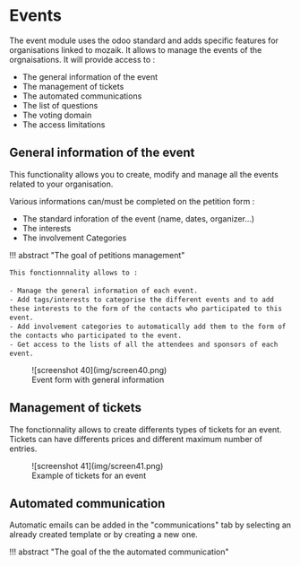 # Events

The event module uses the odoo standard and adds specific features for organisations linked to mozaik. It allows to manage the events of the orgnaisations. It will provide access to :

- The general information of the event
- The management of tickets
- The automated communications
- The list of questions
- The voting domain
- The access limitations

## General information of the event

This functionality allows you to create, modify and manage all the events related to your organisation.

Various informations can/must be completed on the petition form :

- The standard inforation of the event (name, dates, organizer...)
- The interests
- The involvement Categories

!!! abstract "The goal of petitions management"

    This fonctionnnality allows to :

    - Manage the general information of each event.
    - Add tags/interests to categorise the different events and to add these interests to the form of the contacts who participated to this event.
    - Add involvement categories to automatically add them to the form of the contacts who participated to the event.
    - Get access to the lists of all the attendees and sponsors of each event.


<figure markdown>
![screenshot 40](img/screen40.png)
<figcaption>Event form with general information</figcaption>
</figure>

## Management of tickets

The fonctionnality allows to create differents types of tickets for an event. Tickets can have differents prices and different maximum number of entries. 


<figure markdown>
![screenshot 41](img/screen41.png)
<figcaption>Example of tickets for an event</figcaption>
</figure>

## Automated communication

Automatic emails can be added in the "communications" tab by selecting an already created template or by creating a new one. 

!!! abstract "The goal of the the automated communication"